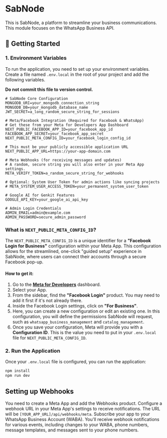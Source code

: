 # SabNode

This is SabNode, a platform to streamline your business communications. This module focuses on the WhatsApp Business API.

## 🚀 Getting Started

### 1. Environment Variables

To run the application, you need to set up your environment variables. Create a file named `.env.local` in the root of your project and add the following variables.

**Do not commit this file to version control.**

```
# SabNode Core Configuration
MONGODB_URI=your_mongodb_connection_string
MONGODB_DB=your_mongodb_database_name
JWT_SECRET=a_long_random_secure_string_for_sessions

# Meta/Facebook Integration (Required for Facebook & WhatsApp)
# Get these from your Meta for Developers App Dashboard
NEXT_PUBLIC_FACEBOOK_APP_ID=your_facebook_app_id
FACEBOOK_APP_SECRET=your_facebook_app_secret
NEXT_PUBLIC_META_CONFIG_ID=your_facebook_login_config_id

# This must be your publicly accessible application URL
NEXT_PUBLIC_APP_URL=https://your-app-domain.com

# Meta Webhooks (for receiving messages and updates)
# A random, secure string you will also enter in your Meta App settings.
META_VERIFY_TOKEN=a_random_secure_string_for_webhooks

# Optional: System User Token for admin actions like syncing projects
# META_SYSTEM_USER_ACCESS_TOKEN=your_permanent_system_user_token

# Google AI for Genkit Features
GOOGLE_API_KEY=your_google_ai_api_key

# Admin Login Credentials
ADMIN_EMAIL=admin@example.com
ADMIN_PASSWORD=secure_admin_password
```

### What is `NEXT_PUBLIC_META_CONFIG_ID`?

The `NEXT_PUBLIC_META_CONFIG_ID` is a unique identifier for a **"Facebook Login for Business"** configuration within your Meta App. This configuration allows for the streamlined, one-click "guided setup" experience in SabNode, where users can connect their accounts through a secure Facebook pop-up.

#### How to get it:

1.  Go to the **[Meta for Developers](https://developers.facebook.com/)** dashboard.
2.  Select your App.
3.  From the sidebar, find the **"Facebook Login"** product. You may need to add it first if it's not already there.
4.  Inside the Facebook Login settings, click on **"For Business"**.
5.  Here, you can create a new configuration or edit an existing one. In this configuration, you will define the permissions SabNode will request, such as `whatsapp_business_management` and `catalog_management`.
6.  Once you save your configuration, Meta will provide you with a **Configuration ID**. This is the value you need to put in your `.env.local` file for `NEXT_PUBLIC_META_CONFIG_ID`.

### 2. Run the Application

Once your `.env.local` file is configured, you can run the application:

```bash
npm install
npm run dev
```

## Setting up Webhooks

You need to create a Meta App and add the Webhooks product. 
Configure a webhook URL in your Meta App's settings to receive notifications. The URL will be `[YOUR_APP_URL]/api/webhooks/meta`.
Subscribe your app to your WhatsApp Business Account (WABA). 
You'll receive webhook notifications for various events, including changes to your WABA, phone numbers, message templates, and messages sent to your phone numbers.

```